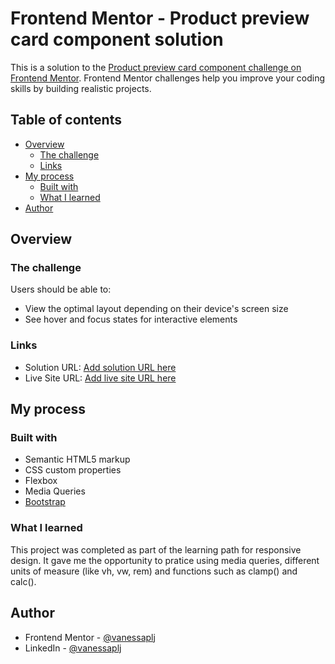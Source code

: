 # Frontend Mentor - Product preview card component solution

This is a solution to the [Product preview card component challenge on Frontend Mentor](https://www.frontendmentor.io/challenges/product-preview-card-component-GO7UmttRfa). Frontend Mentor challenges help you improve your coding skills by building realistic projects. 

## Table of contents

- [Overview](#overview)
  - [The challenge](#the-challenge)
  - [Links](#links)
- [My process](#my-process)
  - [Built with](#built-with)
  - [What I learned](#what-i-learned)
- [Author](#author)

## Overview

### The challenge

Users should be able to:

- View the optimal layout depending on their device's screen size
- See hover and focus states for interactive elements

### Links

- Solution URL: [Add solution URL here](https://your-solution-url.com)
- Live Site URL: [Add live site URL here](https://your-live-site-url.com)

## My process

### Built with

- Semantic HTML5 markup
- CSS custom properties
- Flexbox
- Media Queries
- [Bootstrap](https://getbootstrap.com/)

### What I learned

This project was completed as part of the learning path for responsive design. It gave me the opportunity to pratice using media queries, different units of measure (like vh, vw, rem) and functions such as clamp() and calc().

## Author

- Frontend Mentor - [@vanessaplj](https://www.frontendmentor.io/profile/vanessaplj)
- LinkedIn - [@vanessaplj](https://www.linkedin.com/in/vanessaplj/)
